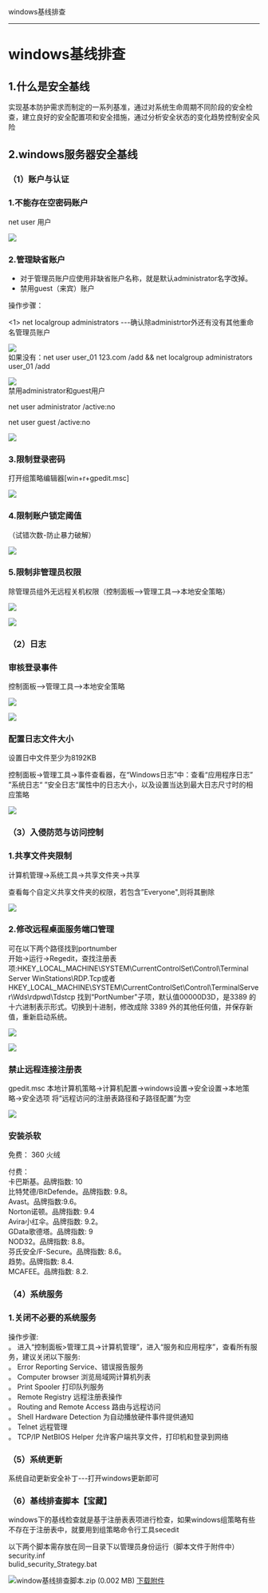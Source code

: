 
windows基线排查

- - -

# windows基线排查

## 1.什么是安全基线

实现基本防护需求而制定的一系列基准，通过对系统生命周期不同阶段的安全检查，建立良好的安全配置项和安全措施，通过分析安全状态的变化趋势控制安全风险

## 2.windows服务器安全基线

### （1）账户与认证

### 1.不能存在空密码账户

net user 用户

[![](assets/1705540429-54d221dabe77bebb1de24f6e6b1b026b.png)](https://xzfile.aliyuncs.com/media/upload/picture/20240117111202-2f567c0e-b4e6-1.png)

### 2.管理缺省账户

-   对于管理员账户应使用非缺省账户名称，就是默认administrator名字改掉。
-   禁用guest（来宾）账户

操作步骤：

<1> net localgroup administrators ---确认除administrtor外还有没有其他重命名管理员账户

[![](assets/1705540429-177178c8c2b7fa1da5f34a82c04794c8.png)](https://xzfile.aliyuncs.com/media/upload/picture/20240117111237-4400a8aa-b4e6-1.png)  
如果没有：net user user\_01 123.com /add && net localgroup administrators user\_01 /add

[![](assets/1705540429-084c6c2b275af7c1f99c50cd82f0dda5.png)](https://xzfile.aliyuncs.com/media/upload/picture/20240117111253-4d92739e-b4e6-1.png)  
禁用administrator和guest用户

net user administrator /active:no

net user guest /active:no

[![](assets/1705540429-690b1f7f210cd72126a327d74647f628.png)](https://xzfile.aliyuncs.com/media/upload/picture/20240117111309-5722c90e-b4e6-1.png)

### 3.限制登录密码

打开组策略编辑器\[win+r+gpedit.msc\]

[![](assets/1705540429-a766d33ae5f606315395ca1ac52e576d.png)](https://xzfile.aliyuncs.com/media/upload/picture/20240117111325-610a2b60-b4e6-1.png)

### 4.限制账户锁定阈值

（试错次数-防止暴力破解）

[![](assets/1705540429-6214b96e13f05d7eb39eee707143933c.png)](https://xzfile.aliyuncs.com/media/upload/picture/20240117111416-7f835f58-b4e6-1.png)

### 5.限制非管理员权限

除管理员组外无远程关机权限（控制面板-->管理工具-->本地安全策略）

[![](assets/1705540429-fb8c1ab91861c65dba14a2b624636f61.png)](https://xzfile.aliyuncs.com/media/upload/picture/20240117111438-8c184e36-b4e6-1.png)

[![](assets/1705540429-7695e54a0f3ab07ecd24a808d874bdec.png)](https://xzfile.aliyuncs.com/media/upload/picture/20240117111446-90edaff0-b4e6-1.png)

### （2）日志

### 审核登录事件

控制面板-->管理工具-->本地安全策略

[![](assets/1705540429-56f9f589a56103a4b43ea4b3827e7589.png)](https://xzfile.aliyuncs.com/media/upload/picture/20240117111459-98a21010-b4e6-1.png)

[![](assets/1705540429-9483950704cc729b932b9d1790388ad7.png)](https://xzfile.aliyuncs.com/media/upload/picture/20240117111507-9d87c2c8-b4e6-1.png)

### 配置日志文件大小

设置日中文件至少为8192KB

控制面板->管理工具->事件查看器，在“Windows日志”中：查看“应用程序日志” ”系统日志“ ”安全日志“属性中的日志大小，以及设置当达到最大日志尺寸时的相应策略

[![](assets/1705540429-bcf5f619023c41337141890e5673b917.png)](https://xzfile.aliyuncs.com/media/upload/picture/20240117111823-1295248e-b4e7-1.png)

### （3）入侵防范与访问控制

### 1.共享文件夹限制

计算机管理->系统工具->共享文件夹->共享

查看每个自定义共享文件夹的权限，若包含”Everyone",则将其删除

[![](assets/1705540429-2a7cdcb481a5e922cee87acd6e24f6dc.png)](https://xzfile.aliyuncs.com/media/upload/picture/20240117111840-1c70c846-b4e7-1.png)

### 2.修改远程桌面服务端口管理

可在以下两个路径找到portnumber  
开始->运行->Regedit，查找注册表项:HKEY\_LOCAL\_MACHINE\\SYSTEM\\CurrentControlSet\\Control\\Terminal Server WinStations\\RDP.Tcp或者 HKEY\_LOCAL\_MACHINE\\SYSTEM\\CurrentControlSet\\Control\\TerminalServer\\Wds\\rdpwd\\Tdstcp 找到“PortNumber"子项，默认值00000D3D，是3389 的十六进制表示形式。切换到十进制，修改成除 3389 外的其他任何值，并保存新值，重新启动系统。

[![](assets/1705540429-2708aa00c8a233e4f552634393a4f320.png)](https://xzfile.aliyuncs.com/media/upload/picture/20240117112043-65fd3332-b4e7-1.png)

[![](assets/1705540429-a840d033596585b793a608c1b11b2de4.png)](https://xzfile.aliyuncs.com/media/upload/picture/20240117112052-6b21fea6-b4e7-1.png)

### 禁止远程连接注册表

gpedit.msc 本地计算机策略->计算机配置->windows设置->安全设置->本地策略->安全选项 将“远程访问的注册表路径和子路径配置”为空

[![](assets/1705540429-4376ed10ddde2e502e7bd4af929e356c.png)](https://xzfile.aliyuncs.com/media/upload/picture/20240117112106-73ad90a8-b4e7-1.png)

### 安装杀软

免费： 360 火绒

付费：  
卡巴斯基。品牌指数: 10  
比特梵德/BitDefende。品牌指数: 9.8。  
Avast。品牌指数:9.6。  
Norton诺顿。品牌指数: 9.4  
Avira小红伞。品牌指数: 9.2。  
GData歌德塔。品牌指数: 9  
NOD32。品牌指数: 8.8。  
芬氏安全/F-Secure。品牌指数: 8.6。  
趋势。品牌指数: 8.4.  
MCAFEE。品牌指数: 8.2.

### （4）系统服务

### 1.关闭不必要的系统服务

操作步骤:  
。 进入“控制面板>管理工具->计算机管理”，进入“服务和应用程序”，查看所有服务，建议关闭以下服务:  
。 Error Reporting Service、错误报告服务  
。 Computer browser 浏览局域网计算机列表  
。 Print Spooler 打印队列服务  
。 Remote Registry 远程注册表操作  
。 Routing and Remote Access 路由与远程访问  
。 Shell Hardware Detection 为自动播放硬件事件提供通知  
。 Telnet 远程管理  
。 TCP/IP NetBIOS Helper 允许客户端共享文件，打印机和登录到网络

### （5）系统更新

系统自动更新安全补丁---打开windows更新即可

### （6）基线排查脚本【宝藏】

windows下的基线检查就是基于注册表表项进行检查，如果windows组策略有些不存在于注册表中，就要用到组策略命令行工具secedit

以下两个脚本需存放在同一目录下以管理员身份运行（脚本文件于附件中）  
security.inf  
bulid\_security\_Strategy.bat

![](assets/1705540429-c1a690c3008373b105f447e452f0cfec.gif)window基线排查脚本.zip (0.002 MB) [下载附件](https://xzfile.aliyuncs.com/upload/affix/20240117112833-7e362516-b4e8-1.zip)
